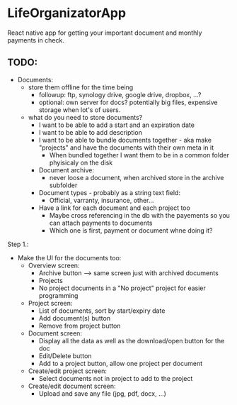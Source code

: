 # LifeOrganizatorApp
React native app for getting your important document and monthly payments in check.

## TODO:
* Documents:
  * store them offline for the time being
    * followup: ftp, synology drive, google drive, dropbox, ...?
    * optional: own server for docs? potentially big files, expensive storage when lot's of users.
  * what do you need to store documents?
    * I want to be able to add a start and an expiration date
    * I want to be able to add description
    * I want to be able to bundle documents together - aka make "projects" and have the documents with their own meta in it
      * When bundled together I want them to be in a common folder phyisicaly on the disk
    * Document archive:
      * never loose a document, when archived store in the archive subfolder
    * Document types - probably as a string text field:
      * Official, varranty, insurance, other...
    * Have a link for each document and each project too
      * Maybe cross referencing in the db with the payements so you can attach payments to documents
      * Which one is first, payment or document whne doing it?
    

Step 1.:
  * Make the UI for the documents too:
    * Overview screen:
      * Archive button --> same screen just with archived documents
      * Projects
      * No project documents in a "No project" project for easier programming
    * Project screen:
      * List of documents, sort by start/expiry date
      * Add document(s) button
      * Remove from project button
    * Document screen:
      * Display all the data as well as the download/open button for the doc
      * Edit/Delete button
      * Add to a project button, allow one project per document
    * Create/edit project screen:
      * Select documents not in project to add to the project
    * Create/edit document screen:
      * Upload and save any file (jpg, pdf, docx, ...)